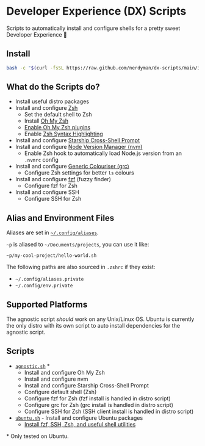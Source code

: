 # Developer Experience (DX) Scripts

Scripts to automatically install and configure shells for a pretty sweet Developer Experience 🧁

## Install

```sh
bash -c "$(curl -fsSL https://raw.github.com/nerdyman/dx-scripts/main/install.sh)"
```

## What do the Scripts do?

- Install useful distro packages
- Install and configure [Zsh](https://www.zsh.org/)
  - Set the default shell to Zsh
  - Install [Oh My Zsh](https://ohmyz.sh/)
  - [Enable Oh My Zsh plugins](./agnostic.sh#L33)
  - Enable [Zsh Syntax Highlighting](https://github.com/zsh-users/zsh-syntax-highlighting)
- Install and configure [Starship Cross-Shell Prompt](https://starship.rs/)
- Install and configure [Node Version Manager (nvm)](https://github.com/nvm-sh/nvm)
  - Enable Zsh hook to automatically load Node.js version from an `.nvmrc` config
- Install and configure [Generic Colouriser (grc)](https://github.com/garabik/grc)
  - Configure Zsh settings for better `ls` colours
- Install and configure [fzf](https://github.com/junegunn/fzf) (fuzzy finder)
  - Configure fzf for Zsh
- Install and configure SSH
  - Configure SSH for Zsh

## Alias and Environment Files

Aliases are set in [`~/.config/aliases`](./.config/aliases).

`~p` is aliased to `~/Documents/projects`, you can use it like:

```
~p/my-cool-project/hello-world.sh
```

The following paths are also sourced in `.zshrc` if they exist:

- `~/.config/aliases.private`
- `~/.config/env.private`

## Supported Platforms

The agnostic script _should_ work on any Unix/Linux OS. Ubuntu is currently the only
distro with its own script to auto install dependencies for the agnostic script.

## Scripts

- [`agnostic.sh`](./agnostic.sh) \*
  - Install and configure Oh My Zsh
  - Install and configure nvm
  - Install and configure Starship Cross-Shell Prompt
  - Configure default shell (Zsh)
  - Configure fzf for Zsh (fzf install is handled in distro script)
  - Configure grc for Zsh (grc install is handled in distro script)
  - Configure SSH for Zsh (SSH client install is handled in distro script)
- [`ubuntu.sh`](./ubuntu.sh) - Install and configure Ubuntu packages
  - [Install fzf, SSH, Zsh, and useful shell utilities](./ubuntu.sh#L9)

\* Only tested on Ubuntu.
